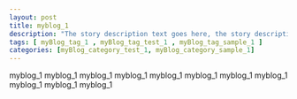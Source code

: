 ```yaml
---
layout: post
title: myblog_1 
description: "The story description text goes here, the story description text goes here, the story description text goes here, the story description text goes here, the story description text goes here."
tags: [ myBlog_tag_1 , myBlog_tag_test_1 , myBlog_tag_sample_1 ]
categories: [myBlog_category_test_1, myBlog_category_sample_1]
---
```


myblog_1 myblog_1 myblog_1 myblog_1 myblog_1 myblog_1 myblog_1 myblog_1 myblog_1 myblog_1 myblog_1 
